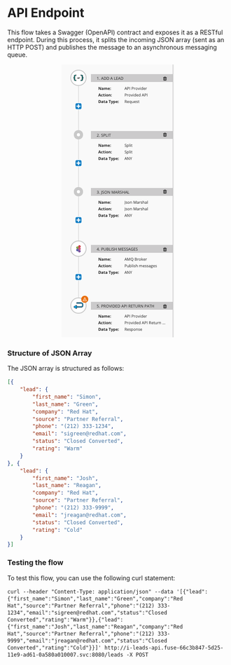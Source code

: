 API Endpoint
=============

This flow takes a Swagger (OpenAPI) contract and exposes it as a RESTful endpoint.  During this process, it splits the incoming JSON array (sent as an HTTP POST) and publishes the message to an asynchronous messaging queue.

<p align="center">
  <img src="images/api-endpoint-flow.png"/>
</p>

### Structure of JSON Array

The JSON array is structured as follows:

```json
[{
	"lead": {
		"first_name": "Simon",
		"last_name": "Green",
		"company": "Red Hat",
		"source": "Partner Referral",
		"phone": "(212) 333-1234",
		"email": "sigreen@redhat.com",
		"status": "Closed Converted",
		"rating": "Warm"
	}
}, {
	"lead": {
		"first_name": "Josh",
		"last_name": "Reagan",
		"company": "Red Hat",
		"source": "Partner Referral",
		"phone": "(212) 333-9999",
		"email": "jreagan@redhat.com",
		"status": "Closed Converted",
		"rating": "Cold"
	}
}]
```

### Testing the flow

To test this flow, you can use the following curl statement:

```
curl --header "Content-Type: application/json" --data '[{"lead":{"first_name":"Simon","last_name":"Green","company":"Red Hat","source":"Partner Referral","phone":"(212) 333-1234","email":"sigreen@redhat.com","status":"Closed Converted","rating":"Warm"}},{"lead":{"first_name":"Josh","last_name":"Reagan","company":"Red Hat","source":"Partner Referral","phone":"(212) 333-9999","email":"jreagan@redhat.com","status":"Closed Converted","rating":"Cold"}}]' http://i-leads-api.fuse-66c3b847-5d25-11e9-ad61-0a580a010007.svc:8080/leads -X POST
```

